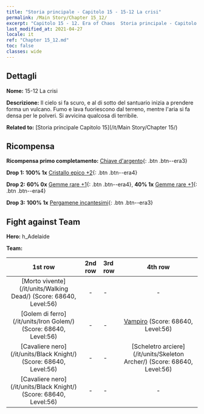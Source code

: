 ```yaml
---
title: "Storia principale - Capitolo 15 - 15-12 La crisi"
permalink: /Main Story/Chapter 15_12/
excerpt: "Capitolo 15 - 12. Era of Chaos  Storia principale - Capitolo 15_12. 15-12 La crisi"
last_modified_at: 2021-04-27
locale: it
ref: "Chapter 15_12.md"
toc: false
classes: wide
---
```


## Dettagli

 **Nome:** 15-12 La crisi

 **Descrizione:** Il cielo si fa scuro, e al di sotto del santuario inizia a prendere forma un vulcano. Fumo e lava fuoriescono dal terreno, mentre l'aria si fa densa per le polveri. Si avvicina qualcosa di terribile.

 **Related to:** [Storia principale Capitolo 15](/it/Main Story/Chapter 15/)

## Ricompensa

 **Ricompensa primo completamento:** [Chiave d'argento](/ItemsIT/con_693/){: .btn .btn--era3}

 **Drop 1:** **100% 1x** [Cristallo epico +2](/ItemsIT/mat_52/){: .btn .btn--era4}

 **Drop 2:** **60% 0x** [Gemme rare +1](/ItemsIT/mat_44/){: .btn .btn--era4}, **40% 1x** [Gemme rare +1](/ItemsIT/mat_44/){: .btn .btn--era4}

 **Drop 3:** **100% 1x** [Pergamene incantesimi](/ItemsIT/con_694/){: .btn .btn--era3}


## Fight against Team
 **Hero:** h_Adelaide

 **Team:**


  | 1st row | 2nd row | 3rd row | 4th row |
  |:----:|:----:|:----|:----:|
  | [Morto vivente](/it/units/Walking Dead/) (Score: 68640, Level:56)  | - | - | - |
  | [Golem di ferro](/it/units/Iron Golem/) (Score: 68640, Level:56)  | - | - | [Vampiro](/it/units/Vampire/) (Score: 68640, Level:56)  |
  | [Cavaliere nero](/it/units/Black Knight/) (Score: 68640, Level:56)  | - | - | [Scheletro arciere](/it/units/Skeleton Archer/) (Score: 68640, Level:56)  |
  | [Cavaliere nero](/it/units/Black Knight/) (Score: 68640, Level:56)  | - | - | - |


